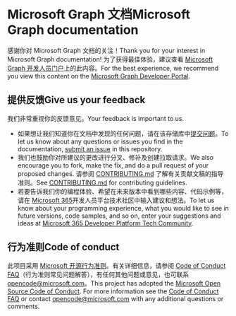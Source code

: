# <a name="microsoft-graph-documentation"></a><span data-ttu-id="bed36-101">Microsoft Graph 文档</span><span class="sxs-lookup"><span data-stu-id="bed36-101">Microsoft Graph documentation</span></span>

<span data-ttu-id="bed36-102">感谢你对 Microsoft Graph 文档的关注！</span><span class="sxs-lookup"><span data-stu-id="bed36-102">Thank you for your interest in Microsoft Graph documentation!</span></span> <span data-ttu-id="bed36-103">为了获得最佳体验，建议查看 [Microsoft Graph 开发人员门户](https://docs.microsoft.com/graph)上的此内容。</span><span class="sxs-lookup"><span data-stu-id="bed36-103">For the best experience, we recommend you view this content on the [Microsoft Graph Developer Portal](https://docs.microsoft.com/graph).</span></span>

## <a name="give-us-your-feedback"></a><span data-ttu-id="bed36-104">提供反馈</span><span class="sxs-lookup"><span data-stu-id="bed36-104">Give us your feedback</span></span>

<span data-ttu-id="bed36-105">我们非常重视你的反馈意见。</span><span class="sxs-lookup"><span data-stu-id="bed36-105">Your feedback is important to us.</span></span>

- <span data-ttu-id="bed36-106">如果想让我们知道你在文档中发现的任何问题，请在该存储库中[提交问题](https://github.com/microsoftgraph/microsoft-graph-docs/issues)。</span><span class="sxs-lookup"><span data-stu-id="bed36-106">To let us know about any questions or issues you find in the documentation, [submit an issue](https://github.com/microsoftgraph/microsoft-graph-docs/issues) in this repository.</span></span>
- <span data-ttu-id="bed36-107">我们也鼓励你对所建议的更改进行分叉、修补及创建拉取请求。</span><span class="sxs-lookup"><span data-stu-id="bed36-107">We also encourage you to fork, make the fix, and do a pull request of your proposed changes.</span></span> <span data-ttu-id="bed36-108">请参阅 [CONTRIBUTING.md](CONTRIBUTING.md) 了解有关贡献文稿的指导准则。</span><span class="sxs-lookup"><span data-stu-id="bed36-108">See [CONTRIBUTING.md](CONTRIBUTING.md) for contributing guidelines.</span></span>
- <span data-ttu-id="bed36-109">若要告诉我们你的编程体验、希望在未来版本中看到哪些内容、代码示例等，请在 [Microsoft 365](https://techcommunity.microsoft.com/t5/microsoft-365-developer-platform/idb-p/Microsoft365DeveloperPlatform/label-name/Microsoft%20Graph)开发人员平台技术社区中输入建议和想法。</span><span class="sxs-lookup"><span data-stu-id="bed36-109">To let us know about your programming experience, what you would like to see in future versions, code samples, and so on, enter your suggestions and ideas at [Microsoft 365 Developer Platform Tech Community](https://techcommunity.microsoft.com/t5/microsoft-365-developer-platform/idb-p/Microsoft365DeveloperPlatform/label-name/Microsoft%20Graph).</span></span>

## <a name="code-of-conduct"></a><span data-ttu-id="bed36-110">行为准则</span><span class="sxs-lookup"><span data-stu-id="bed36-110">Code of conduct</span></span>

<span data-ttu-id="bed36-p103">此项目采用 [Microsoft 开源行为准则](https://opensource.microsoft.com/codeofconduct/)。有关详细信息，请参阅 [Code of Conduct FAQ](https://opensource.microsoft.com/codeofconduct/faq/)（行为准则常见问题解答），有任何其他问题或意见，也可联系 [opencode@microsoft.com](mailto:opencode@microsoft.com)。</span><span class="sxs-lookup"><span data-stu-id="bed36-p103">This project has adopted the [Microsoft Open Source Code of Conduct](https://opensource.microsoft.com/codeofconduct/). For more information see the [Code of Conduct FAQ](https://opensource.microsoft.com/codeofconduct/faq/) or contact [opencode@microsoft.com](mailto:opencode@microsoft.com) with any additional questions or comments.</span></span>
